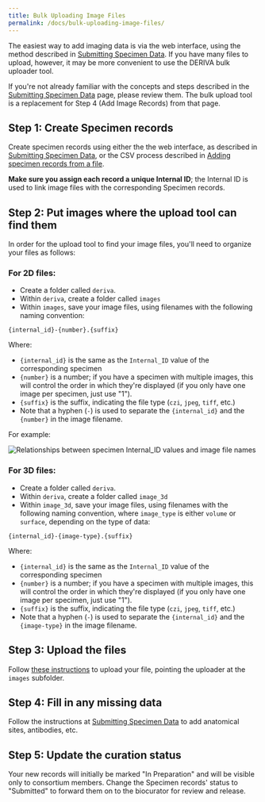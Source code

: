 ```yaml
---
title: Bulk Uploading Image Files
permalink: /docs/bulk-uploading-image-files/
---
```


The easiest way to add imaging data is via the web interface, using the method described in [Submitting Specimen Data](../specimen-v2/). If you have many files to upload, however, it may be more convenient to use the DERIVA bulk uploader tool.

If you're not already familiar with the concepts and steps described in the [Submitting Specimen Data](../specimen-v2/) page, please review them. The bulk upload tool is a replacement for Step 4 (Add Image Records) from that page.

## Step 1: Create Specimen records
Create specimen records using either the the web interface, as described in [Submitting Specimen Data](../specimen-v2/), or the CSV process described in [Adding specimen records from a file](../adding-specimen-records-from-a-file/).

**Make sure you assign each record a unique Internal ID**; the Internal ID is used to link image files with the corresponding Specimen records.

## Step 2: Put images where the upload tool can find them
In order for the upload tool to find your image files, you'll need to organize your files as follows:

### For 2D files:

* Create a folder called `deriva`.
* Within `deriva`, create a folder called `images`
* Within `images`, save your image files, using filenames with the following naming convention:

```
{internal_id}-{number}.{suffix}
```

Where:
* `{internal_id}` is the same as the `Internal_ID` value of the corresponding specimen
* `{number}` is a number; if you have a specimen with multiple images, this will control the order in which they're displayed (if you only have one image per specimen, just use "1").
* `{suffix}` is the suffix, indicating the file type (`czi`, `jpeg`, `tiff`, etc.)
* Note that a hyphen (`-`) is used to separate the `{internal_id}` and the `{number}` in the image filename.

For example:

![Relationships between specimen Internal_ID values and image file names](https://raw.githubusercontent.com/wiki/informatics-isi-edu/gudmap-rbk/specimen-imgs/uploader/spec_to_files.png)

### For 3D files:

* Create a folder called `deriva`.
* Within `deriva`, create a folder called `image_3d`
* Within `image_3d`, save your image files, using filenames with the following naming convention, where `image_type` is either `volume` or `surface`, depending on the type of data:

```
{internal_id}-{image-type}.{suffix}
```

Where:
* `{internal_id}` is the same as the `Internal_ID` value of the corresponding specimen
* `{number}` is a number; if you have a specimen with multiple images, this will control the order in which they're displayed (if you only have one image per specimen, just use "1").
* `{suffix}` is the suffix, indicating the file type (`czi`, `jpeg`, `tiff`, etc.)
* Note that a hyphen (`-`) is used to separate the `{internal_id}` and the `{image-type}` in the image filename.

## Step 3: Upload the files
Follow [these instructions](../uploading-files-using-deriva-client-tools/) to upload your file, pointing the uploader at the `images` subfolder.

## Step 4: Fill in any missing data
Follow the instructions at [Submitting Specimen Data](../specimen-v2/) to add anatomical sites, antibodies, etc.

## Step 5: Update the curation status
Your new records will initially be marked "In Preparation" and will be visible only to consortium members. Change the Specimen records' status to "Submitted" to forward them on to the biocurator for review and release.
